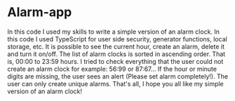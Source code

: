 # Alarm-app
In this code I used my skills to write a simple version of an alarm clock. In this code I used TypeScript for user side security, generator functions, local storage, etc.
It is possible to see the current hour, create an alarm, delete it and turn it on/off.
The list of alarm clocks is sorted in ascending order. That is, 00:00 to 23:59 hours.
I tried to check everything that the user could not create an alarm clock for example: 56:99 or 87:67...
If the hour or minute digits are missing, the user sees an alert (Please set alarm completely!).
The user can only create unique alarms.
That's all, I hope you all like my simple version of an alarm clock!
